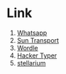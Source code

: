 # Link
<ol>
    <li><a href="https://web.whatsapp.com/">Whatsapp</a></li>
    <li><a href="https://mail.google.com/">Sun Transport</a></li>
    <li><a href="https:/wordle.com">Wordle</a></li>
    <li><a href="https:/Hacker typer.com">Hacker Typer</a></li>
    <li><a href="https:/ stellarium.com"> stellarium</a></li>
</ol>
